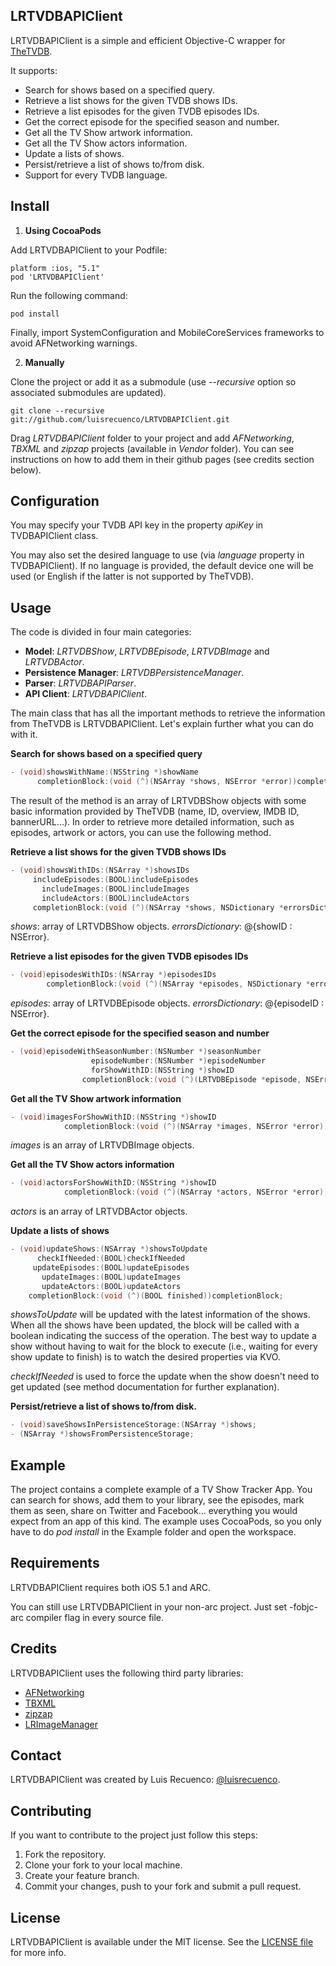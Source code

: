 ## LRTVDBAPIClient

LRTVDBAPIClient is a simple and efficient Objective-C wrapper for [TheTVDB](http://thetvdb.com/). 

It supports: 

* Search for shows based on a specified query.
* Retrieve a list shows for the given TVDB shows IDs.
* Retrieve a list episodes for the given TVDB episodes IDs.
* Get the correct episode for the specified season and number.
* Get all the TV Show artwork information.
* Get all the TV Show actors information.
* Update a lists of shows.
* Persist/retrieve a list of shows to/from disk.
* Support for every TVDB language.

## Install

1. **Using CocoaPods**

  Add LRTVDBAPIClient to your Podfile:

  ```
  platform :ios, "5.1"
  pod 'LRTVDBAPIClient'   
  ```

  Run the following command:
  
  ```
  pod install
  ```
  
  Finally, import SystemConfiguration and MobileCoreServices frameworks to avoid AFNetworking warnings.

2. **Manually**

  Clone the project or add it as a submodule (use *--recursive* option so associated submodules are updated). 

  ```
  git clone --recursive git://github.com/luisrecuenco/LRTVDBAPIClient.git
  ```

  Drag *LRTVDBAPIClient* folder to your project and add *AFNetworking*, *TBXML* and *zipzap* projects (available in *Vendor* folder). You can see instructions on how to add them in their github pages (see credits section below).

## Configuration

You may specify your TVDB API key in the property *apiKey* in TVDBAPIClient class. 

You may also set the desired language to use (via *language* property in TVDBAPIClient). If no language is provided, the default device one will be used (or English if the latter is not supported by TheTVDB). 

## Usage

The code is divided in four main categories:

* **Model**: *LRTVDBShow*, *LRTVDBEpisode*, *LRTVDBImage* and *LRTVDBActor*.
* **Persistence Manager**: *LRTVDBPersistenceManager*.
* **Parser**: *LRTVDBAPIParser*.
* **API Client**: *LRTVDBAPIClient*.

The main class that has all the important methods to retrieve the information from TheTVDB is LRTVDBAPIClient. Let's explain further what you can do with it.

**Search for shows based on a specified query**

```objective-c
- (void)showsWithName:(NSString *)showName 
      completionBlock:(void (^)(NSArray *shows, NSError *error))completionBlock;
```

The result of the method is an array of LRTVDBShow objects with some basic information provided by TheTVDB (name, ID, overview, IMDB ID, bannerURL…). In order to retrieve more detailed information, such as episodes, artwork or actors, you can use the following method.

**Retrieve a list shows for the given TVDB shows IDs**

```objective-c
- (void)showsWithIDs:(NSArray *)showsIDs 
     includeEpisodes:(BOOL)includeEpisodes 
       includeImages:(BOOL)includeImages 
       includeActors:(BOOL)includeActors 
     completionBlock:(void (^)(NSArray *shows, NSDictionary *errorsDictionary))completionBlock;
```

*shows*: array of LRTVDBShow objects.
*errorsDictionary*: @{showID : NSError}.

**Retrieve a list episodes for the given TVDB episodes IDs**

```objective-c
- (void)episodesWithIDs:(NSArray *)episodesIDs 
        completionBlock:(void (^)(NSArray *episodes, NSDictionary *errorsDictionary))completionBlock;
```

*episodes*: array of LRTVDBEpisode objects.
*errorsDictionary*: @{episodeID : NSError}.

**Get the correct episode for the specified season and number**

```objective-c
- (void)episodeWithSeasonNumber:(NSNumber *)seasonNumber 
                  episodeNumber:(NSNumber *)episodeNumber 
                  forShowWithID:(NSString *)showID 
                completionBlock:(void (^)(LRTVDBEpisode *episode, NSError *error))completionBlock;
```

**Get all the TV Show artwork information**

```objective-c
- (void)imagesForShowWithID:(NSString *)showID 
            completionBlock:(void (^)(NSArray *images, NSError *error))completionBlock;
```

*images* is an array of LRTVDBImage objects.

**Get all the TV Show actors information**

```objective-c
- (void)actorsForShowWithID:(NSString *)showID 
            completionBlock:(void (^)(NSArray *actors, NSError *error))completionBlock;
```

*actors* is an array of LRTVDBActor objects.

**Update a lists of shows**

```objective-c
- (void)updateShows:(NSArray *)showsToUpdate 
      checkIfNeeded:(BOOL)checkIfNeeded 
     updateEpisodes:(BOOL)updateEpisodes 
       updateImages:(BOOL)updateImages 
       updateActors:(BOOL)updateActors 
    completionBlock:(void (^)(BOOL finished))completionBlock;
```

*showsToUpdate* will be updated with the latest information of the shows. When all the shows have been updated, the block will be called with a boolean indicating the success of the operation. The best way to update a show without having to wait for the block to execute (i.e., waiting for every show update to finish) is to watch the desired properties via KVO.

*checkIfNeeded* is used to force the update when the show doesn't need to get updated (see method documentation for further explanation).

**Persist/retrieve a list of shows to/from disk.**

```objective-c
- (void)saveShowsInPersistenceStorage:(NSArray *)shows;
- (NSArray *)showsFromPersistenceStorage;
```

## Example

The project contains a complete example of a TV Show Tracker App. You can search for shows, add them to your library, see the episodes, mark them as seen, share on Twitter and Facebook... everything you would expect from an app of this kind. The example uses CocoaPods, so you only have to do *pod install* in the Example folder and open the workspace.

## Requirements

LRTVDBAPIClient requires both iOS 5.1 and ARC.

You can still use LRTVDBAPIClient in your non-arc project. Just set -fobjc-arc compiler flag in every source file.

## Credits

LRTVDBAPIClient uses the following third party libraries:

* [AFNetworking](https://github.com/AFNetworking/AFNetworking)
* [TBXML](https://github.com/71squared/TBXML)
* [zipzap](https://github.com/pixelglow/zipzap)
* [LRImageManager](https://github.com/luisrecuenco/LRImageManager)

## Contact

LRTVDBAPIClient was created by Luis Recuenco: [@luisrecuenco](https://twitter.com/luisrecuenco).

## Contributing

If you want to contribute to the project just follow this steps:

1. Fork the repository.
2. Clone your fork to your local machine.
3. Create your feature branch.
4. Commit your changes, push to your fork and submit a pull request.

## License

LRTVDBAPIClient is available under the MIT license. See the [LICENSE file](https://github.com/luisrecuenco/LRTVDBAPIClient/blob/master/LICENSE) for more info.

